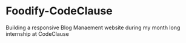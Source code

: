 # Foodify-CodeClause
Building a responsive Blog Manaement website during my month long internship at CodeClause
